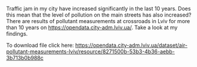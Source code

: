 Traffic jam in my city have increased significantly in the last 10 years. Does this mean that the level of pollution on the main streets has also increased? There are results of pollutant measurements at crossroads in Lviv for more than 10 years on https://opendata.city-adm.lviv.ua/. Take a look at my findings.

To download file click here: https://opendata.city-adm.lviv.ua/dataset/air-pollutant-measurements-lviv/resource/8271500b-53b3-4b36-aebb-3b713b0b988c
